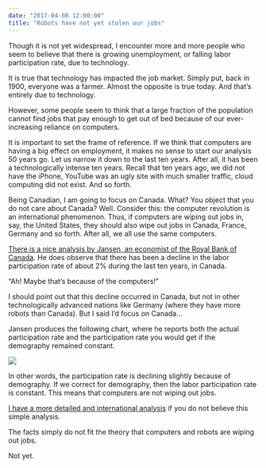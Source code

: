 ```yaml
---
date: "2017-04-08 12:00:00"
title: "Robots have not yet stolen our jobs"
---
```




Though it is not yet widespread, I encounter more and more people who seem to believe that there is growing unemployment, or falling labor participation rate, due to technology.

It is true that technology has impacted the job market. Simply put, back in 1900, everyone was a farmer. Almost the opposite is true today. And that&rsquo;s entirely due to technology.

However, some people seem to think that a large fraction of the population cannot find jobs that pay enough to get out of bed because of our ever-increasing reliance on computers.

It is important to set the frame of reference. If we think that computers are having a big effect on employment, it makes no sense to start our analysis 50 years go. Let us narrow it down to the last ten years. After all, it has been a technologically intense ten years. Recall that ten years ago, we did not have the iPhone, YouTube was an ugly site with much smaller traffic, cloud computing did not exist. And so forth.

Being Canadian, I am going to focus on Canada. What? You object that you do not care about Canada? Well. Consider this: the computer revolution is an international phenomenon. Thus, if computers are wiping out jobs in, say, the United States, they should also wipe out jobs in Canada, France, Germany and so forth. After all, we all use the same computers.

[There is a nice analysis by Jansen, an economist of the Royal Bank of Canada](http://www.rbc.com/economics/economic-reports/pdf/other-reports/Canada_participation_rate.pdf). He does observe that there has been a decline in the labor participation rate of about 2% during the last ten years, in Canada.

&ldquo;Ah! Maybe that&rsquo;s because of the computers!&rdquo;

I should point out that this decline occurred in Canada, but not in other technologically advanced nations like Germany (where they have more robots than Canada). But I said I&rsquo;d focus on Canada&hellip;

Jansen produces the following chart, where he reports both the actual participation rate and the participation rate you would get if the demography remained constant.

<img decoding="async" src="https://lemire.me/blog/wp-content/uploads/2017/04/Screen-Shot-2017-04-07-at-8.42.38-PM.png" />

In other words, the participation rate is declining slightly because of demography. If we correct for demography, then the labor participation rate is constant. This means that computers are not wiping out jobs.

[I have a more detailed and international analysis](/lemire/blog/2016/12/26/the-threat-of-technological-unemployment/) if you do not believe this simple analysis.

The facts simply do not fit the theory that computers and robots are wiping out jobs.

Not yet.

